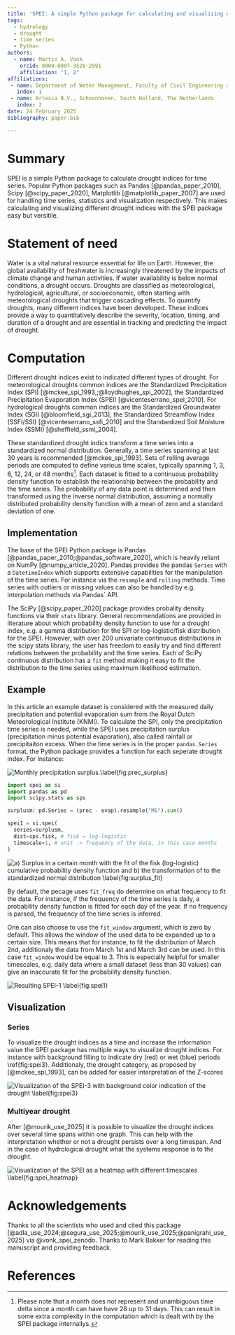 ```yaml
---
title: 'SPEI: A simple Python package for calculating and visualizing drought indices'
tags:
  - hydrology
  - drought
  - time series
  - Python
authors:
  - name: Martin A. Vonk
    orcid: 0009-0007-3528-2991
    affiliation: "1, 2"
affiliations:
 - name: Department of Water Management, Faculty of Civil Engineering and Geosciences, Delft University of Technology, Delft, South Holland, The Netherlands
   index: 1
 - name: Artesia B.V., Schoonhoven, South Holland, The Netherlands
   index: 2
date: 24 February 2025
bibliography: paper.bib

---
```


# Summary
SPEI is a simple Python package to calculate drought indices for time series. Popular Python packages such as Pandas [@pandas_paper_2010], Scipy [@scipy_paper_2020], Matplotlib [@matplotlib_paper_2007] are used for handling time series, statistics and visualization respectively. This makes calculating and visualizing different drought indices with the SPEI package easy but versitile.

# Statement of need
Water is a vital natural resource essential for life on Earth. However, the global availability of freshwater is increasingly threatened by the impacts of climate change and human activities. If water availability is below normal conditions, a drought occurs. Droughts are classified as meteorological, hydrological, agricultural, or socioeconomic, often starting with meteorological droughts that trigger cascading effects. To quantify droughts, many different indices have been developed. These indices provide a way to quantitatively describe the severity, location, timing, and duration of a drought and are essential in tracking and predicting the impact of drought.

# Computation
Different drought indices exist to indicated different types of drought. For meteorological droughts common indices are the Standardized Precipitation Index (SPI) [@mckee_spi_1993,;@lloydhughes_spi_2002], the Standardized Precipitation Evaporation Index (SPEI) [@vicenteserrano_spei_2010]. For hydrological droughts common indices are the Standardized Groundwater Index (SGI) [@bloomfield_sgi_2013], the Standardized Streamflow Index (SSFI/SSI) [@vicenteserrano_ssfi_2010] and the Standardized Soil Moisture Index (SSMI) [@sheffield_ssmi_2004].

These standardized drought indics transform a time series into a standardized normal distribution. Generally, a time series spanning at last 30 years is recommended [@mckee_spi_1993]. Sets of rolling average periods are computed to define various time scales, typically spanning 1, 3, 6, 12, 24, or 48 months[^1]. Each dataset is fitted to a continuous probability density function to establish the relationship between the probability and the time series. The probability of any data point is determined and then transformed using the inverse normal distribution, assuming a normally distributed probability density function with a mean of zero and a standard deviation of one.

[^1]: Please note that a month does not represent and unambiguous time delta since a month can have have 28 up to 31 days. This can result in some extra complexity in the computation which is dealt with by the SPEI package internallys.

## Implementation
The base of the SPEI Python package is Pandas [@pandas_paper_2010;@pandas_software_2020], which is heavily reliant on NumPy [@numpy_article_2020]. Pandas provides the pandas `Series` with a `DatetimeIndex` which supports extensive capabilities  for the manipulation of the time series. For instance via the `resample` and `rolling` methods. Time series with outliers or missing values can also be handled by e.g. interpolation methods via Pandas` API.

The SciPy [@scipy_paper_2020] package provides probality density functions via their `stats` library. General recommendations are provided in literature about which probability density function to use for a drought index, e.g. a gamma distribution for the SPI or log-logistic/fisk distribution for the SPEI. However, with over 200 univariate continuous distributions in the scipy stats library, the user has freedom to easily try and find different relations between the probability and the time series. Each of SciPy continuous distribution has a `fit` method making it easy to fit the distribution to the time series using maximum likelihood estimation.

## Example
In this article an example dataset is considered with the measured daily precipitation and potential evaporation sum from the Royal Dutch Meteorological Institute (KNMI). To calculate the SPI, only the precipitation time series is needed, while the SPEI uses precipitation surplus (precipitation minus potential evaporation), also called rainfall or precipitaiton excess. When the time series is in the proper `pandas.Series` format, the Python package provides a function for each seperate drought index. For instance:

![Monthly precipitation surplus.\label{fig:prec_surplus}](figures/monthly_precipitation_surplus.png)

```python
import spei as si
import pandas as pd
import scipy.stats as sps

surplusm: pd.Series = (prec - evap).resample("MS").sum()

spei1 = si.spei(
  series=surplusm,
  dist=sps.fisk, # fisk = log-logistic
  timescale=1, # unit -> frequency of the data, in this case months
)
```

![a) Surplus in a certain month with the fit of the fisk (log-logistic) cumulative probability density function and b) the transformation of to the standardized normal distribution \label{fig:surplus_fit}](figures/surplus_fit_cdf.png)

By default, the pecage uses `fit_freq` do determine on what frequency to fit the data. For instance, if the frequency of the time series is daily, a probability density function is fitted for each day of the year. If no frequency is parsed, the frequency of the time series is inferred.

One can also choose to use the `fit_window` argument, which is zero by default. This allows the window of the used data to be expanded up to a certain size. This means that for instance, to fit the distribution of March 2nd, additionaly the data from March 1st and March 3rd can be used. In this case `fit_window` would be equal to 3. This is especially helpful for smaller timescales, e.g. daily data where a small dataset (less than 30 values) can give an inaccurate fit for the probability density function.

![Resulting SPEI-1 \label{fig:spei1}](figures/spei1.png)

## Visualization

### Series
To visualize the drought indices as a time and increase the information value the SPEI package has multiple ways to visualize drought indices. For instance with background filling to indicate dry (red) or wet (blue) periods \ref{fig:spei3}. Additionaly, the drought category, as proposed by [@mckee_spi_1993], can be added for easier interpretation of the Z-scores

![Visualization of the SPEI-3 with background color indication of the drought \label{fig:spei3}](figures/spei3.png)


### Multiyear drought

After [@mourik_use_2025] it is possible to visualize the drought indices over several time spans within one graph. This can help with the interpretation whether or not a drought persists over a long timespan. And in the case of hydrological drought what the systems response is to the drought.

![Visualization of the SPEI as a heatmap with different timescales \label{fig:spei_heatmap}](figures/spei_heatmap.png)


# Acknowledgements
Thanks to all the scientists who used and cited this package [@adla_use_2024;@segura_use_2025;@mourik_use_2025;@panigrahi_use_2025] via @vonk_spei_zenodo. Thanks to Mark Bakker for reading this manuscript and providing feedback.

# References